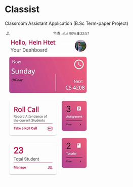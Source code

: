 # Classist
Classroom Assistant Application
(B.Sc Term-paper Project)


![Dashboard|20%](screenshots/Home.jpg)
